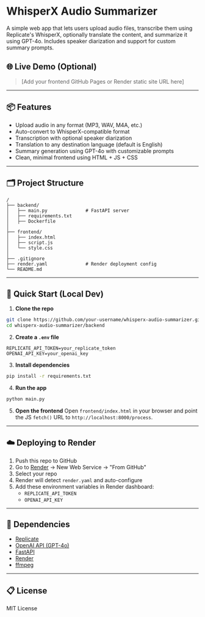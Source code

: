 # WhisperX Audio Summarizer

A simple web app that lets users upload audio files, transcribe them using Replicate's WhisperX, optionally translate the content, and summarize it using GPT-4o. Includes speaker diarization and support for custom summary prompts.

## 🌐 Live Demo (Optional)
> [Add your frontend GitHub Pages or Render static site URL here]

---

## 📦 Features

- Upload audio in any format (MP3, WAV, M4A, etc.)
- Auto-convert to WhisperX-compatible format
- Transcription with optional speaker diarization
- Translation to any destination language (default is English)
- Summary generation using GPT-4o with customizable prompts
- Clean, minimal frontend using HTML + JS + CSS

---

## 🗂 Project Structure

```
/
├── backend/
│   ├── main.py              # FastAPI server
│   ├── requirements.txt
│   ├── Dockerfile
│
├── frontend/
│   ├── index.html
│   ├── script.js
│   └── style.css
│
├── .gitignore
├── render.yaml              # Render deployment config
└── README.md
```

---

## 🚀 Quick Start (Local Dev)

1. **Clone the repo**
```bash
git clone https://github.com/your-username/whisperx-audio-summarizer.git
cd whisperx-audio-summarizer/backend
```

2. **Create a `.env` file**
```
REPLICATE_API_TOKEN=your_replicate_token
OPENAI_API_KEY=your_openai_key
```

3. **Install dependencies**
```bash
pip install -r requirements.txt
```

4. **Run the app**
```bash
python main.py
```

5. **Open the frontend**
Open `frontend/index.html` in your browser and point the JS `fetch()` URL to `http://localhost:8000/process`.

---

## ☁️ Deploying to Render

1. Push this repo to GitHub
2. Go to [Render](https://render.com) → New Web Service → "From GitHub"
3. Select your repo
4. Render will detect `render.yaml` and auto-configure
5. Add these environment variables in Render dashboard:
   - `REPLICATE_API_TOKEN`
   - `OPENAI_API_KEY`

---

## 🔗 Dependencies

- [Replicate](https://replicate.com/m-bain/whisperx)
- [OpenAI API (GPT-4o)](https://platform.openai.com/docs/models/gpt-4o)
- [FastAPI](https://fastapi.tiangolo.com/)
- [Render](https://render.com/)
- [ffmpeg](https://ffmpeg.org/)

---

## 📋 License

MIT License

